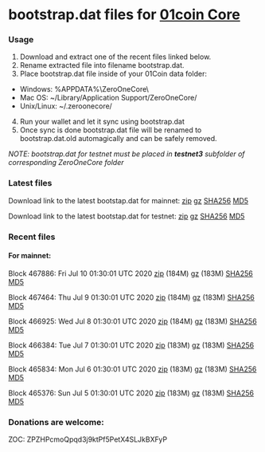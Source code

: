 # bootstrap.dat files for [01coin Core](https://01coin.io)

### Usage

1. Download and extract one of the recent files linked below.
2. Rename extracted file into filename bootstrap.dat.
3. Place bootstrap.dat file inside of your 01Coin data folder:
 - Windows: %APPDATA%\ZeroOneCore\
 - Mac OS: ~/Library/Application Support/ZeroOneCore/
 - Unix/Linux: ~/.zeroonecore/
4. Run your wallet and let it sync using bootstrap.dat
5. Once sync is done bootstrap.dat file will be renamed to bootstrap.dat.old automagically and can be safely removed.

_NOTE: bootstrap.dat for testnet must be placed in **testnet3** subfolder of corresponding ZeroOneCore folder_

### Latest files
Download link to the latest bootstap.dat for mainnet: [zip](https://files.01coin.io/mainnet/bootstrap.dat.zip) [gz](https://files.01coin.io/mainnet/bootstrap.dat.tar.gz) [SHA256](https://files.01coin.io/mainnet/sha256.txt) [MD5](https://files.01coin.io/mainnet/md5.txt)

Download link to the latest bootstap.dat for testnet: [zip](https://files.01coin.io/testnet/bootstrap.dat.zip) [gz](https://files.01coin.io/testnet/bootstrap.dat.tar.gz) [SHA256](https://files.01coin.io/testnet/sha256.txt) [MD5](https://files.01coin.io/testnet/md5.txt)

### Recent files

#### For mainnet:

Block 467886: Fri Jul 10 01:30:01 UTC 2020 [zip](https://files.01coin.io/mainnet/2020-07-10/bootstrap.dat.zip) (184M) [gz](https://files.01coin.io/mainnet/2020-07-10/bootstrap.dat.tar.gz) (183M) [SHA256](https://files.01coin.io/mainnet/2020-07-10/sha256.txt) [MD5](https://files.01coin.io/mainnet/2020-07-10/md5.txt)

Block 467464: Thu Jul  9 01:30:01 UTC 2020 [zip](https://files.01coin.io/mainnet/2020-07-09/bootstrap.dat.zip) (184M) [gz](https://files.01coin.io/mainnet/2020-07-09/bootstrap.dat.tar.gz) (183M) [SHA256](https://files.01coin.io/mainnet/2020-07-09/sha256.txt) [MD5](https://files.01coin.io/mainnet/2020-07-09/md5.txt)

Block 466925: Wed Jul  8 01:30:01 UTC 2020 [zip](https://files.01coin.io/mainnet/2020-07-08/bootstrap.dat.zip) (184M) [gz](https://files.01coin.io/mainnet/2020-07-08/bootstrap.dat.tar.gz) (183M) [SHA256](https://files.01coin.io/mainnet/2020-07-08/sha256.txt) [MD5](https://files.01coin.io/mainnet/2020-07-08/md5.txt)

Block 466384: Tue Jul  7 01:30:01 UTC 2020 [zip](https://files.01coin.io/mainnet/2020-07-07/bootstrap.dat.zip) (183M) [gz](https://files.01coin.io/mainnet/2020-07-07/bootstrap.dat.tar.gz) (183M) [SHA256](https://files.01coin.io/mainnet/2020-07-07/sha256.txt) [MD5](https://files.01coin.io/mainnet/2020-07-07/md5.txt)

Block 465834: Mon Jul  6 01:30:01 UTC 2020 [zip](https://files.01coin.io/mainnet/2020-07-06/bootstrap.dat.zip) (183M) [gz](https://files.01coin.io/mainnet/2020-07-06/bootstrap.dat.tar.gz) (183M) [SHA256](https://files.01coin.io/mainnet/2020-07-06/sha256.txt) [MD5](https://files.01coin.io/mainnet/2020-07-06/md5.txt)

Block 465376: Sun Jul  5 01:30:01 UTC 2020 [zip](https://files.01coin.io/mainnet/2020-07-05/bootstrap.dat.zip) (183M) [gz](https://files.01coin.io/mainnet/2020-07-05/bootstrap.dat.tar.gz) (183M) [SHA256](https://files.01coin.io/mainnet/2020-07-05/sha256.txt) [MD5](https://files.01coin.io/mainnet/2020-07-05/md5.txt)


### Donations are welcome:

ZOC: ZPZHPcmoQpqd3j9ktPf5PetX4SLJkBXFyP
